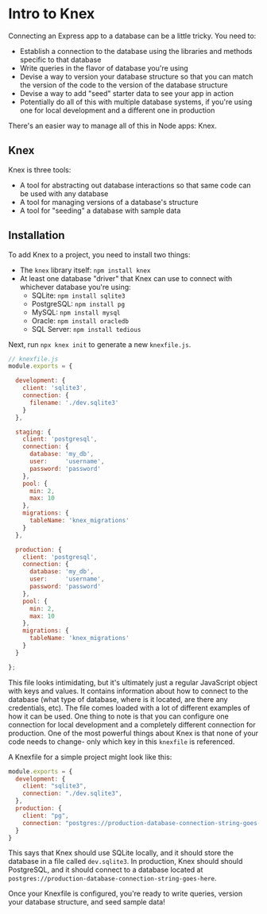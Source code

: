 # Intro to Knex

Connecting an Express app to a database can be a little tricky. You need to:

* Establish a connection to the database using the libraries and methods specific to that database
* Write queries in the flavor of database you're using
* Devise a way to version your database structure so that you can match the version of the code to the version of the database structure
* Devise a way to add "seed" starter data to see your app in action
* Potentially do all of this with multiple database systems, if you're using one for local development and a different one in production

There's an easier way to manage all of this in Node apps: Knex.

## Knex

Knex is three tools:

* A tool for abstracting out database interactions so that same code can be used with any database
* A tool for managing versions of a database's structure
* A tool for "seeding" a database with sample data

## Installation

To add Knex to a project, you need to install two things:

* The `knex` library itself: `npm install knex`
* At least one database "driver" that Knex can use to connect with whichever database you're using:
  * SQLite: `npm install sqlite3`
  * PostgreSQL: `npm install pg`
  * MySQL: `npm install mysql`
  * Oracle: `npm install oracledb`
  * SQL Server: `npm install tedious`

Next, run `npx knex init` to generate a new `knexfile.js`.

```js
// knexfile.js
module.exports = {

  development: {
    client: 'sqlite3',
    connection: {
      filename: './dev.sqlite3'
    }
  },

  staging: {
    client: 'postgresql',
    connection: {
      database: 'my_db',
      user:     'username',
      password: 'password'
    },
    pool: {
      min: 2,
      max: 10
    },
    migrations: {
      tableName: 'knex_migrations'
    }
  },

  production: {
    client: 'postgresql',
    connection: {
      database: 'my_db',
      user:     'username',
      password: 'password'
    },
    pool: {
      min: 2,
      max: 10
    },
    migrations: {
      tableName: 'knex_migrations'
    }
  }

};
```

This file looks intimidating, but it's ultimately just a regular JavaScript object with keys and values. It contains information about how to connect to the database (what type of database, where is it located, are there any credentials, etc). The file comes loaded with a lot of different examples of how it can be used. One thing to note is that you can configure one connection for local development and a completely different connection for production. One of the most powerful things about Knex is that none of your code needs to change- only which key in this `knexfile` is referenced.

A Knexfile for a simple project might look like this:

```js
module.exports = {
  development: {
    client: "sqlite3",
    connection: "./dev.sqlite3",
  },
  production: {
    client: "pg",
    connection: "postgres://production-database-connection-string-goes-here",
  }
}
```

This says that Knex should use SQLite locally, and it should store the database in a file called `dev.sqlite3`. In production, Knex should should PostgreSQL, and it should connect to a database located at `postgres://production-database-connection-string-goes-here`.

Once your Knexfile is configured, you're ready to write queries, version your database structure, and seed sample data!
